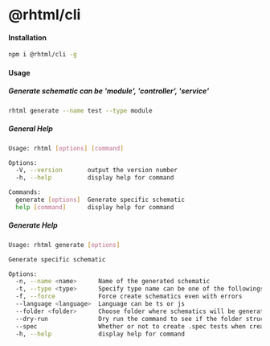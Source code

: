 # @rhtml/cli

#### Installation

```bash
npm i @rhtml/cli -g
```

#### Usage

##### Generate schematic can be 'module', 'controller', 'service'

```bash
rhtml generate --name test --type module
```

##### General Help

```bash
Usage: rhtml [options] [command]

Options:
  -V, --version       output the version number
  -h, --help          display help for command

Commands:
  generate [options]  Generate specific schematic
  help [command]      display help for command
```

##### Generate Help

```bash
Usage: rhtml generate [options]

Generate specific schematic

Options:
  -n, --name <name>      Name of the generated schematic
  -t, --type <type>      Specify type name can be one of the followings "controller", "module", "service"
  -f, --force            Force create schematics even with errors
  --language <language>  Language can be ts or js
  --folder <folder>      Choose folder where schematics will be generated default is src/app
  --dry-run              Dry run the command to see if the folder structure will be correct
  --spec                 Whether or not to create .spec tests when creating schematics
  -h, --help             display help for command
```
